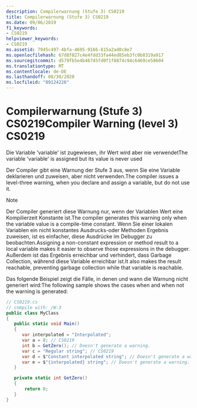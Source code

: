 ```yaml
---
description: Compilerwarnung (Stufe 3) CS0219
title: Compilerwarnung (Stufe 3) CS0219
ms.date: 09/06/2019
f1_keywords:
- CS0219
helpviewer_keywords:
- CS0219
ms.assetid: 7945c497-4bfa-4695-9166-815a2ad0c8e7
ms.openlocfilehash: 67d8f027c4e4fdd33fa44ed85eb3fc0b8319a917
ms.sourcegitcommit: d579fb5e4b46745fd0f1f8874c94c6469ce58604
ms.translationtype: MT
ms.contentlocale: de-DE
ms.lasthandoff: 08/30/2020
ms.locfileid: "89124226"
---
```

# <a name="compiler-warning-level-3-cs0219"></a><span data-ttu-id="d3e63-103">Compilerwarnung (Stufe 3) CS0219</span><span class="sxs-lookup"><span data-stu-id="d3e63-103">Compiler Warning (level 3) CS0219</span></span>
<span data-ttu-id="d3e63-104">Die Variable 'variable' ist zugewiesen, ihr Wert wird aber nie verwendet</span><span class="sxs-lookup"><span data-stu-id="d3e63-104">The variable 'variable' is assigned but its value is never used</span></span>

 <span data-ttu-id="d3e63-105">Der Compiler gibt eine Warnung der Stufe 3 aus, wenn Sie eine Variable deklarieren und zuweisen, aber nicht verwenden.</span><span class="sxs-lookup"><span data-stu-id="d3e63-105">The compiler issues a level-three warning, when you declare and assign a variable, but do not use it.</span></span>

 > [!NOTE]
 > <span data-ttu-id="d3e63-106">Der Compiler generiert diese Warnung nur, wenn der Variablen Wert eine Kompilierzeit Konstante ist.</span><span class="sxs-lookup"><span data-stu-id="d3e63-106">The compiler generates this warning only when the variable value is a compile-time constant.</span></span> <span data-ttu-id="d3e63-107">Wenn Sie einer lokalen Variablen ein nicht konstantes Ausdrucks-oder Methoden Ergebnis zuweisen, ist es einfacher, diese Ausdrücke im Debugger zu beobachten.</span><span class="sxs-lookup"><span data-stu-id="d3e63-107">Assigning a non-constant expression or method result to a local variable makes it easier to observe those expressions in the debugger.</span></span> <span data-ttu-id="d3e63-108">Außerdem ist das Ergebnis erreichbar und verhindert, dass Garbage Collection, während diese Variable erreichbar ist.</span><span class="sxs-lookup"><span data-stu-id="d3e63-108">It also makes the result reachable, preventing garbage collection while that variable is reachable.</span></span>

 <span data-ttu-id="d3e63-109">Das folgende Beispiel zeigt die Fälle, in denen und wann die Warnung nicht generiert wird:</span><span class="sxs-lookup"><span data-stu-id="d3e63-109">The following sample shows the cases when and when not the warning is generated:</span></span>

```csharp
// CS0219.cs
// compile with: /W:3
public class MyClass
{
   public static void Main()
   {
      var interpolated = "Interpolated";
      var a = 0; // CS0219
      int b = GetZero(); // Doesn't generate a warning.
      var c = "Regular string"; // CS0219
      var d = $"Constant interpolated string"; // Doesn't generate a warning.
      var e = $"{interpolated} string"; // Doesn't generate a warning.
   }

   private static int GetZero()
   {
       return 0;
   }
}  
```

